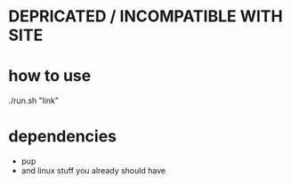 # DEPRICATED / INCOMPATIBLE WITH SITE

# how to use
./run.sh "link"

# dependencies
- pup
- and linux stuff you already should have
